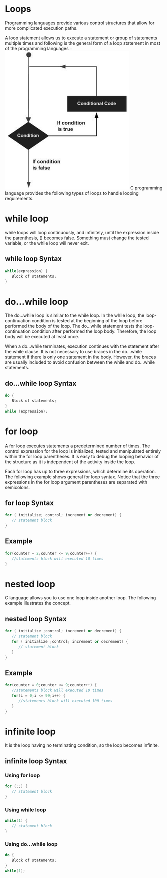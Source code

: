 # Loops
Programming languages provide various control structures that allow for more complicated execution paths.

A loop statement allows us to execute a statement or group of statements multiple times and following is the general form of a loop statement in most of the programming languages −
![diagram](img/loop.png)
C programming language provides the following types of loops to handle looping requirements.
# while loop
while loops will loop continuously, and infinitely, until the expression inside the parenthesis, () becomes false. Something must change the tested variable, or the while loop will never exit.
## while loop Syntax
```c++
while(expression) {
   Block of statements;
}
```
# do…while loop
The do…while loop is similar to the while loop. In the while loop, the loop-continuation condition is tested at the beginning of the loop before performed the body of the loop. The do…while statement tests the loop-continuation condition after performed the loop body. Therefore, the loop body will be executed at least once.

When a do…while terminates, execution continues with the statement after the while clause. It is not necessary to use braces in the do…while statement if there is only one statement in the body. However, the braces are usually included to avoid confusion between the while and do…while statements.
## do…while loop Syntax

```c++
do { 
   Block of statements; 
} 
while (expression);
```
# for loop
A for loop executes statements a predetermined number of times. The control expression for the loop is initialized, tested and manipulated entirely within the for loop parentheses. It is easy to debug the looping behavior of the structure as it is independent of the activity inside the loop.

Each for loop has up to three expressions, which determine its operation. The following example shows general for loop syntax. Notice that the three expressions in the for loop argument parentheses are separated with semicolons.
## for loop Syntax

```c++
for ( initialize; control; increment or decrement) {
   // statement block
}
```
## Example

```c++
for(counter = 2;counter <= 9;counter++) {
   //statements block will executed 10 times
}
```
# nested loop
C language allows you to use one loop inside another loop. The following example illustrates the concept.
## nested loop Syntax

```c++
for ( initialize ;control; increment or decrement) {
   // statement block
   for ( initialize ;control; increment or decrement) {
      // statement block
   }
}
```
## Example

```c++
for(counter = 0;counter <= 9;counter++) {
   //statements block will executed 10 times
   for(i = 0;i <= 99;i++) {
      //statements block will executed 100 times
   }
}
```
# infinite loop

It is the loop having no terminating condition, so the loop becomes infinite.
## infinite loop Syntax
### Using for loop

```c++
for (;;) {
   // statement block
}
```
### Using while loop
```c++
while(1) {
   // statement block
}
```

### Using do…while loop

```c++
do {
   Block of statements;
} 
while(1);
```